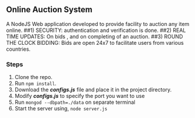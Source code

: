 ## Online Auction System

A NodeJS Web application developed to provide facility to auction any item online.
    ##1) SECURITY: authentication and verification is done.
    ##2) REAL TIME UPDATES: On bids , and on completing of an auction.
    ##3) ROUND THE CLOCK BIDDING: Bids are open 24x7 to facilitate users from various countries. 
    
    
### Steps
1. Clone the repo.
2. Run `npm install`.
3. Download the **_configs.js_** file and place it in the project directory.
4. Modify **_configs.js_** to specify the port you want to use
5. Run  `mongod --dbpath=./data`  on separate terminal
6. Start the server using,   `node server.js`
